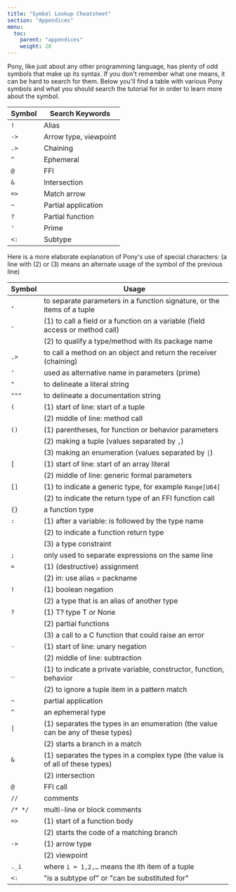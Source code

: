 ```yaml
---
title: "Symbol Lookup Cheatsheet"
section: "Appendices"
menu:
  toc:
    parent: "appendices"
    weight: 20
---
```


Pony, like just about any other programming language, has plenty of odd symbols that make up its syntax. If you don't remember what one means, it can be hard to search for them. Below you'll find a table with various Pony symbols and what you should search the tutorial for in order to learn more about the symbol.

|Symbol | Search Keywords|
| --- | --- |
| `!`  | Alias |
| `->` | Arrow type, viewpoint |
| `.>` | Chaining |
| `^`  | Ephemeral |
| `@`  | FFI |
| `&`  | Intersection |
| `=>` | Match arrow |
| `~`  | Partial application |
| `?`  | Partial function |
| `'`  | Prime |
| `<:` | Subtype |


Here is a more elaborate explanation of Pony's use of special characters: (a line with (2) or (3) means an alternate usage of the symbol of the previous  line)

|Symbol | Usage|
| --- | --- |
| `,`  | to separate parameters in a function signature, or the items of a tuple |
| `.`  | (1) to call a field or a function on a variable (field access or method call) |
|    | (2) to qualify a type/method with its package name |
| `.>` | to call a method on an object and return the receiver (chaining) |
| `'`  | used as alternative name in parameters (prime) |
| `"`  | to delineate a literal string |
| `"""`  | to delineate a documentation string |
| `(` | (1) start of line: start of a tuple |
|    | (2) middle of line: method call |
| `()` | (1) parentheses, for function or behavior parameters |
|    | (2) making a tuple (values separated by `,`) |
|    | (3) making an enumeration (values separated by <code>&#124;</code>) |
| `[`  | (1) start of line: start of an array literal |
|    | (2) middle of line: generic formal parameters |
| `[]`  | (1) to indicate a generic type, for example `Range[U64]` |
|      | (2) to indicate the return type of an FFI function call |
| `{}`  | a function type |
| `:`  | (1) after a variable: is followed by the type name |
|    | (2) to indicate a function return type |
|    | (3) a type constraint |
| `;`  | only used to separate expressions on the same line |
| `=`  | (1) (destructive) assignment |
|    | (2) in: use alias = packname |
| `!`  | (1) boolean negation |
|    | (2) a type that is an alias of another type |
| `?`  | (1) T?  type T or None |
|    | (2) partial functions |
|    | (3) a call to a C function that could raise an error |
| `-`  | (1) start of line: unary negation |
|    | (2) middle of line: subtraction |
| `_`  | (1) to indicate a private variable, constructor, function, behavior |
|    | (2) to ignore a tuple item in a pattern match |
| `~`  | partial application |
| `^`  | an ephemeral type |
| <code>&#124;</code> | (1) separates the types in an enumeration (the value can be any of these types) |
|    | (2) starts a branch in a match |
| `&`  | (1) separates the types in a complex type (the value is of all of these types) |
|    | (2) intersection |
| `@`  | FFI call |
| `//`  | comments |
| `/* */`  | multi-line or block comments |
| `=>`  | (1) start of a function body |
|     | (2) starts the code of a matching branch |
| `->`  | (1) arrow type |
|     | (2) viewpoint |
| `._i` | where `i = 1,2,…`  means the ith item of a tuple |
| `<:`  | "is a subtype of" or "can be substituted for" |
